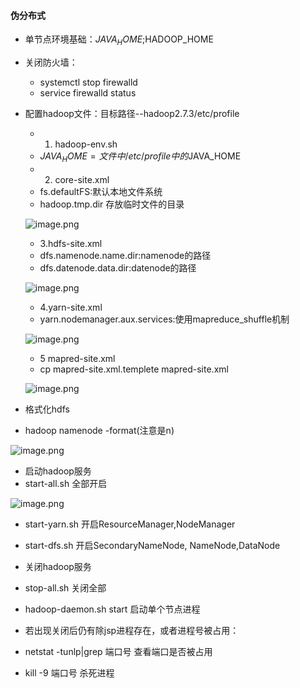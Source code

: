 
#### 伪分布式

* 单节点环境基础：$JAVA_HOME;$HADOOP_HOME
* 关闭防火墙：
  * systemctl stop firewalld
  * service firewalld status
* 配置hadoop文件：目标路径--hadoop2.7.3/etc/profile
  * 1. hadoop-env.sh
   * $JAVA_HOME=文件中/etc/profile中的$JAVA_HOME
  * 2. core-site.xml
   * fs.defaultFS:默认本地文件系统
   * hadoop.tmp.dir 存放临时文件的目录
 
   ![image.png](https://upload-images.jianshu.io/upload_images/14466577-792cdf10fc2c914e.png?imageMogr2/auto-orient/strip%7CimageView2/2/w/1240)
 
  * 3.hdfs-site.xml
   * dfs.namenode.name.dir:namenode的路径
   * dfs.datenode.data.dir:datenode的路径
   
   ![image.png](https://upload-images.jianshu.io/upload_images/14466577-df77b6b7c3dab298.png?imageMogr2/auto-orient/strip%7CimageView2/2/w/1240)
   
  * 4.yarn-site.xml
   * yarn.nodemanager.aux.services:使用mapreduce_shuffle机制
    
   ![image.png](https://upload-images.jianshu.io/upload_images/14466577-d27c1e8e7ac31cfb.png?imageMogr2/auto-orient/strip%7CimageView2/2/w/1240)
    
   * 5 mapred-site.xml
    * cp mapred-site.xml.templete mapred-site.xml
      
    ![image.png](https://upload-images.jianshu.io/upload_images/14466577-eb9caa091384d8fb.png?imageMogr2/auto-orient/strip%7CimageView2/2/w/1240)

* 格式化hdfs
 * hadoop namenode -format(注意是n)
 
 ![image.png](https://upload-images.jianshu.io/upload_images/14466577-d6826393a6f9de77.png?imageMogr2/auto-orient/strip%7CimageView2/2/w/1240)

* 启动hadoop服务
 * start-all.sh 全部开启
 
 ![image.png](https://upload-images.jianshu.io/upload_images/14466577-85e27514bf2e3193.png?imageMogr2/auto-orient/strip%7CimageView2/2/w/1240)
 
 * start-yarn.sh 开启ResourceManager,NodeManager
 * start-dfs.sh  开启SecondaryNameNode, NameNode,DataNode
* 关闭hadoop服务
 * stop-all.sh 关闭全部
 * hadoop-daemon.sh start 启动单个节点进程

* 若出现关闭后仍有除jsp进程存在，或者进程号被占用：
 * netstat -tunlp|grep 端口号 查看端口是否被占用
 * kill -9 端口号 杀死进程
 


 
